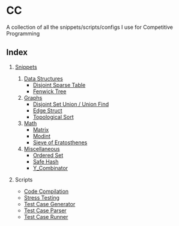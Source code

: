 # CC
A collection of all the snippets/scripts/configs I use for Competitive Programming

Index
-----

1. [Snippets](https://github.com/rocka0/CC/tree/main/Snippets)
   1. [Data Structures](/Snippets/Data_Structures/)
      * [Disjoint Sparse Table](/Snippets/Data_Structures/disjointSparseTable.cpp)
      * [Fenwick Tree](/Snippets/Data_Structures/fenwickTree.cpp)
   2. [Graphs](/Snippets/Graph/)
      * [Disjoint Set Union / Union Find](/Snippets/Graph/dsu.cpp)
      * [Edge Struct](/Snippets/Graph/edge.cpp)
      * [Topological Sort](/Snippets/Graph/topSort.cpp)
   3. [Math](/Snippets/Math/)
      * [Matrix](/Snippets/Math/matrix.cpp)
      * [Modint](/Snippets/Math/modint.cpp)
      * [Sieve of Eratosthenes](/Snippets/Math/sieve.cpp)
   4. [Miscellaneous](/Snippets/Misc/)
      * [Ordered Set](/Snippets/Misc/ordered_set.cpp)
      * [Safe Hash](/Snippets/Misc/safe_hash.cpp)
      * [Y_Combinator](/Snippets/Misc/y_combinator.cpp)

2. Scripts
   * [Code Compilation](/Scripts/compile)
   * [Stress Testing](/Scripts/stress_test) 
   * [Test Case Generator](/Scripts/gen)
   * [Test Case Parser](/Scripts/parse)
   * [Test Case Runner](/Scripts/run)
